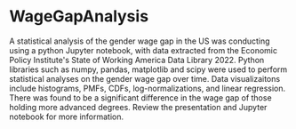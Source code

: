 # WageGapAnalysis

A statistical analysis of the gender wage gap in the US was conducting using a python Jupyter notebook, with data extracted from the Economic Policy Institute's State of Working America Data Library 2022. Python libraries such as numpy, pandas, matplotlib and scipy were used to perform statistical analyses on the gender wage gap over time. Data visualizaitons include histograms, PMFs, CDFs, log-normalizations, and linear regression. There was found to be a significant difference in the wage gap of those holding more advanced degrees. Review the presentation and Jupyter notebook for more information. 
